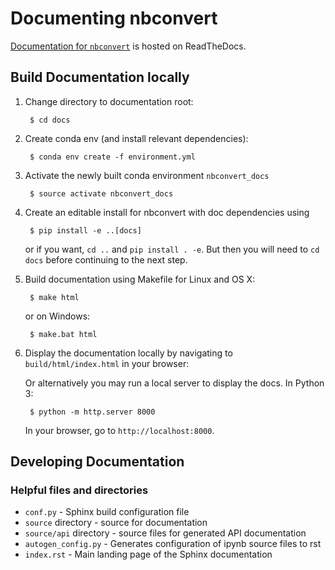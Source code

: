 # Documenting nbconvert

[Documentation for `nbconvert`](https://nbconvert.readthedocs.io/en/latest/)
is hosted on ReadTheDocs.

## Build Documentation locally

1. Change directory to documentation root:

        $ cd docs

2. Create conda env (and install relevant dependencies):

        $ conda env create -f environment.yml

3. Activate the newly built conda environment `nbconvert_docs`

        $ source activate nbconvert_docs

4. Create an editable install for nbconvert with doc dependencies using

        $ pip install -e ..[docs]

   or if you want, `cd ..` and `pip install . -e`. But then you will need to `cd docs` before
   continuing to the next step.

5. Build documentation using Makefile for Linux and OS X:

        $ make html

   or on Windows:

        $ make.bat html

6. Display the documentation locally by navigating to
   ``build/html/index.html`` in your browser:

   Or alternatively you may run a local server to display
   the docs. In Python 3:

        $ python -m http.server 8000

   In your browser, go to `http://localhost:8000`.

## Developing Documentation

### Helpful files and directories

* `conf.py` - Sphinx build configuration file
* `source` directory - source for documentation
* `source/api` directory - source files for generated API documentation
* `autogen_config.py` - Generates configuration of ipynb source files to rst
* `index.rst` - Main landing page of the Sphinx documentation
